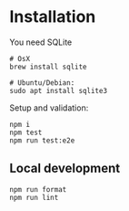 # Installation

You need SQLite

```
# OsX
brew install sqlite

# Ubuntu/Debian:
sudo apt install sqlite3

```


Setup and validation:

```
npm i
npm test
npm run test:e2e
```


## Local development

```
npm run format
npm run lint
```